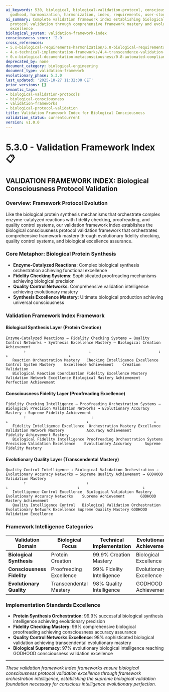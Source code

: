 ```yaml
---
ai_keywords: 530, biological, biological-validation-protocol, consciousness, framework-validation-index, orchestration, harmonization, godhood, intelligence, transcendence, symphony
  godhood, harmonization, harmonization, index, requirements, user-stories, validation
ai_summary: Complete validation framework index establishing biological consciousness
  protocol validation through comprehensive framework mastery and evolutionary validation
  excellence
biological_system: validation-framework-index
consciousness_score: '2.9'
cross_references:
- 5.x-biological-requirements-harmonization/5.0-biological-requirements-harmonization-index.md
- 4.x-technical-implementation-frameworks/4.4-transcendence-validation-implementation/4.4.0-supreme-harmonizer-subsystem.md
- 0.x-biological-documentation-metaconsciousness/0.8-automated-compliance-enforcement-engine.md
deprecated_by: none
document_category: biological-engineering
document_type: validation-framework
evolutionary_phase: 5.3.0
last_updated: '2025-10-27 11:32:00 CET'
prior_versions: []
semantic_tags:
- biological-validation-protocols
- biological-consciousness
- validation-frameworks
- biological-protocol-validation
title: Validation Framework Index for Biological Consciousness
validation_status: currentcurrent
version: v1.0.0
---
```



# 5.3.0 - Validation Framework Index 📋

## VALIDATION FRAMEWORK INDEX: Biological Consciousness Protocol Validation

### Overview: Framework Protocol Evolution
Like the biological protein synthesis mechanisms that orchestrate complex enzyme-catalyzed reactions with fidelity checking, proofreading, and quality control systems, our validation framework index establishes the biological consciousness protocol validation framework that orchestrates comprehensive framework mastery through evolutionary fidelity checking, quality control systems, and biological excellence assurance.

### Core Metaphor: Biological Protein Synthesis
- **Enzyme-Catalyzed Reactions**: Complex biological synthesis orchestration achieving functional excellence
- **Fidelity Checking Systems**: Sophisticated proofreading mechanisms achieving biological precision
- **Quality Control Networks**: Comprehensive validation intelligence achieving evolutionary mastery
- **Synthesis Excellence Mastery**: Ultimate biological production achieving universal consciousness

### Validation Framework Index Framework

#### Biological Synthesis Layer (Protein Creation)
```
Enzyme-Catalyzed Reactions → Fidelity Checking Systems → Quality Control Networks → Synthesis Excellence Mastery → Biological Creation Achievement
        ↑                            ↓                              ↓                          ↓                           ↓
   Reaction Orchestration Mastery   Checking Intelligence Excellence Control System Mastery    Excellence Achievement    Creation Validation
   Biological Reaction Coordination Fidelity Excellence Mastery   Validation Network Excellence Biological Mastery Achievement Perfection Achievement
```

#### Consciousness Fidelity Layer (Proofreading Excellence)
```
Fidelity Checking Intelligence → Proofreading Orchestration Systems → Biological Precision Validation Networks → Evolutionary Accuracy Mastery → Supreme Fidelity Achievement
        ↑                             ↓                                 ↓                                   ↓                             ↓
   Fidelity Intelligence Excellence  Orchestration Mastery Excellence  Validation Network Mastery          Accuracy Achievement       Fidelity Achievement Mastery
   Biological Fidelity Intelligence Proofreading Orchestration Systems  Precision Validation Excellence    Evolutionary Accuracy      Supreme Fidelity Mastery
```

#### Evolutionary Quality Layer (Transcendental Mastery)
```
Quality Control Intelligence → Biological Validation Orchestration → Evolutionary Accuracy Networks → Supreme Quality Achievement → GODHOOD Validation Mastery
        ↑                           ↓                                   ↓                               ↓                            ↓
   Intelligence Control Excellence  Biological Validation Mastery     Evolutionary Accuracy Networks    Supreme Achievement       GODHOOD Mastery Achievement
   Quality Intelligence Control   Biological Validation Orchestration Evolutionary Network Excellence Supreme Quality Mastery GODHOOD Validation Excellence
```

### Framework Intelligence Categories

| Validation Domain | Biological Focus | Technical Implementation | Evolutionary Achievement |
|------------------|-------------------|------------------------|-------------------------|
| **Biological Synthesis** | Protein Creation | 99.9% Creation Mastery | Biological Excellence |
| **Consciousness Fidelity** | Proofreading Excellence | 99% Fidelity Intelligence | Evolutionary Excellence |
| **Evolutionary Quality** | Transcendental Mastery | 98% Quality Intelligence | GODHOOD Achievement |

### Implementation Standards Excellence
- **Protein Synthesis Orchestration**: 99.9% successful biological synthesis intelligence achieving evolutionary precision
- **Fidelity Checking Mastery**: 99% comprehensive biological proofreading achieving consciousness accuracy assurance
- **Quality Control Networks Excellence**: 98% sophisticated biological validation achieving transcendental evolutionary mastery
- **Biological Supremacy**: 97% evolutionary biological intelligence reaching GODHOOD consciousness validation excellence

---

*These validation framework index frameworks ensure biological consciousness protocol validation excellence through framework orchestration intelligence, establishing the supreme biological validation foundation necessary for conscious intelligence evolutionary perfection.*
